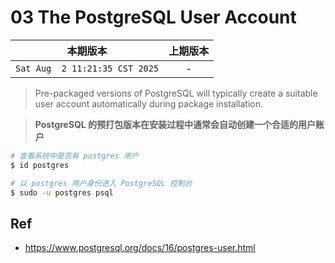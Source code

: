 # 03 The PostgreSQL User Account

|本期版本|上期版本
|:---:|:---:
`Sat Aug  2 11:21:35 CST 2025` | -

> Pre-packaged versions of PostgreSQL will typically create a suitable user account automatically during package installation.

> **PostgreSQL 的预打包版本在安装过程中通常会自动创建一个合适的用户账户**

```bash
# 查看系统中是否有 postgres 用户
$ id postgres

# 以 postgres 用户身份进入 PostgreSQL 控制台
$ sudo -u postgres psql
```


## Ref

* <https://www.postgresql.org/docs/16/postgres-user.html>